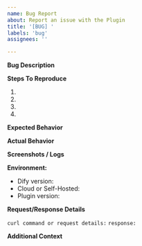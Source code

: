 ```yaml
---
name: Bug Report
about: Report an issue with the Plugin
title: '[BUG] '
labels: 'bug'
assignees: ''

---
```


<!--
Before submitting a bug report, please:
- Make sure you're using the latest version of the plugin
- Search existing issues to avoid creating duplicates
- Include as much detail as possible
- Write in English only

Please also keep in mind that this is a free plugin without commercial support. Issues may take several days to respond to and bugs may take weeks to fix. Contributions are welcome!
-->

**Bug Description**
<!-- A clear and concise description of the bug -->

**Steps To Reproduce**

1. 
2. 
3. 
4. 

**Expected Behavior**
<!-- A clear and concise description of what you expected to happen -->

**Actual Behavior**
<!-- What actually happened instead -->

**Screenshots / Logs**
<!-- If applicable, add screenshots and logs to help explain the problem -->

**Environment:**
- Dify version: 
- Cloud or Self-Hosted:
- Plugin version:

**Request/Response Details**
<!-- If applicable, include request/response information (remove sensitive data) -->
```curl command or request details:```
```response:```

**Additional Context**
<!-- Add any other context about the problem here -->
```
